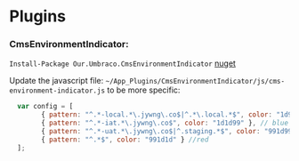 # Plugins

### CmsEnvironmentIndicator:
`Install-Package Our.Umbraco.CmsEnvironmentIndicator` [nuget](https://www.nuget.org/packages/Our.Umbraco.CmsEnvironmentIndicator/)

Update the javascript file: `~/App_Plugins/CmsEnvironmentIndicator/js/cms-environment-indicator.js` to be more specific:
~~~js
  var config = [
        { pattern: "^.*-local.*\.jywng\.co$|^.*\.local.*$", color: "1d991d" }, // green
        { pattern: "^.*-iat.*\.jywng\.co$", color: "1d1d99" }, // blue
        { pattern: "^.*-uat.*\.jywng\.co$|^.staging.*$", color: "991d99" }, // purple
        { pattern: "^.*$", color: "991d1d" } //red
  ];
~~~
